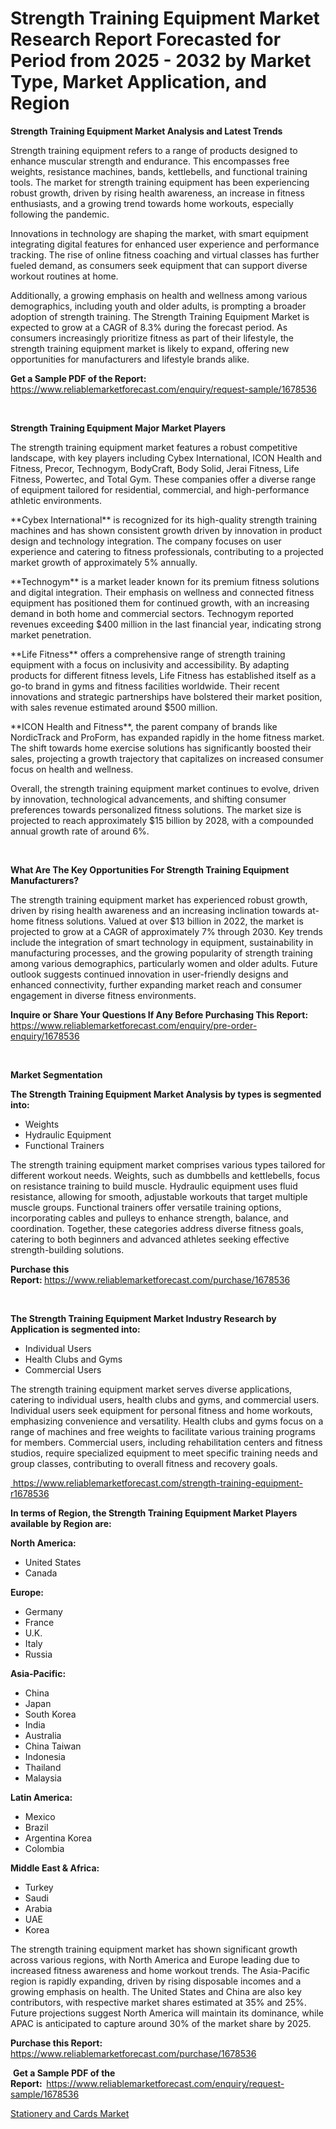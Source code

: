 <p><h1>Strength Training Equipment Market Research Report Forecasted for Period from 2025 -  2032 by Market Type, Market Application, and Region</h1></p><p><strong>Strength Training Equipment Market Analysis and Latest Trends</strong></p>
<p><p>Strength training equipment refers to a range of products designed to enhance muscular strength and endurance. This encompasses free weights, resistance machines, bands, kettlebells, and functional training tools. The market for strength training equipment has been experiencing robust growth, driven by rising health awareness, an increase in fitness enthusiasts, and a growing trend towards home workouts, especially following the pandemic.</p><p>Innovations in technology are shaping the market, with smart equipment integrating digital features for enhanced user experience and performance tracking. The rise of online fitness coaching and virtual classes has further fueled demand, as consumers seek equipment that can support diverse workout routines at home.</p><p>Additionally, a growing emphasis on health and wellness among various demographics, including youth and older adults, is prompting a broader adoption of strength training. The Strength Training Equipment Market is expected to grow at a CAGR of 8.3% during the forecast period. As consumers increasingly prioritize fitness as part of their lifestyle, the strength training equipment market is likely to expand, offering new opportunities for manufacturers and lifestyle brands alike.</p></p>
<p><strong>Get a Sample PDF of the Report:&nbsp;</strong> <a href="https://www.reliablemarketforecast.com/enquiry/request-sample/1678536?utm_campaign=1110&utm_medium=2&utm_source=Github&utm_content=ia&utm_term=08022025&utm_id=strength-training-equipment">https://www.reliablemarketforecast.com/enquiry/request-sample/1678536</a></p>
<p>&nbsp;</p>
<p><strong>Strength Training Equipment Major Market Players</strong></p>
<p><p>The strength training equipment market features a robust competitive landscape, with key players including Cybex International, ICON Health and Fitness, Precor, Technogym, BodyCraft, Body Solid, Jerai Fitness, Life Fitness, Powertec, and Total Gym. These companies offer a diverse range of equipment tailored for residential, commercial, and high-performance athletic environments.</p><p>**Cybex International** is recognized for its high-quality strength training machines and has shown consistent growth driven by innovation in product design and technology integration. The company focuses on user experience and catering to fitness professionals, contributing to a projected market growth of approximately 5% annually.</p><p>**Technogym** is a market leader known for its premium fitness solutions and digital integration. Their emphasis on wellness and connected fitness equipment has positioned them for continued growth, with an increasing demand in both home and commercial sectors. Technogym reported revenues exceeding $400 million in the last financial year, indicating strong market penetration.</p><p>**Life Fitness** offers a comprehensive range of strength training equipment with a focus on inclusivity and accessibility. By adapting products for different fitness levels, Life Fitness has established itself as a go-to brand in gyms and fitness facilities worldwide. Their recent innovations and strategic partnerships have bolstered their market position, with sales revenue estimated around $500 million.</p><p>**ICON Health and Fitness**, the parent company of brands like NordicTrack and ProForm, has expanded rapidly in the home fitness market. The shift towards home exercise solutions has significantly boosted their sales, projecting a growth trajectory that capitalizes on increased consumer focus on health and wellness.</p><p>Overall, the strength training equipment market continues to evolve, driven by innovation, technological advancements, and shifting consumer preferences towards personalized fitness solutions. The market size is projected to reach approximately $15 billion by 2028, with a compounded annual growth rate of around 6%.</p></p>
<p>&nbsp;</p>
<p><strong>What Are The Key Opportunities For Strength Training Equipment Manufacturers?</strong></p>
<p><p>The strength training equipment market has experienced robust growth, driven by rising health awareness and an increasing inclination towards at-home fitness solutions. Valued at over $13 billion in 2022, the market is projected to grow at a CAGR of approximately 7% through 2030. Key trends include the integration of smart technology in equipment, sustainability in manufacturing processes, and the growing popularity of strength training among various demographics, particularly women and older adults. Future outlook suggests continued innovation in user-friendly designs and enhanced connectivity, further expanding market reach and consumer engagement in diverse fitness environments.</p></p>
<p><strong>Inquire or Share Your Questions If Any Before Purchasing This Report:</strong> <a href="https://www.reliablemarketforecast.com/enquiry/pre-order-enquiry/1678536?utm_campaign=1110&utm_medium=2&utm_source=Github&utm_content=ia&utm_term=08022025&utm_id=strength-training-equipment">https://www.reliablemarketforecast.com/enquiry/pre-order-enquiry/1678536</a></p>
<p>&nbsp;</p>
<p><strong>Market Segmentation</strong></p>
<p><strong>The Strength Training Equipment Market Analysis by types is segmented into:</strong></p>
<p><ul><li>Weights</li><li>Hydraulic Equipment</li><li>Functional Trainers</li></ul></p>
<p><p>The strength training equipment market comprises various types tailored for different workout needs. Weights, such as dumbbells and kettlebells, focus on resistance training to build muscle. Hydraulic equipment uses fluid resistance, allowing for smooth, adjustable workouts that target multiple muscle groups. Functional trainers offer versatile training options, incorporating cables and pulleys to enhance strength, balance, and coordination. Together, these categories address diverse fitness goals, catering to both beginners and advanced athletes seeking effective strength-building solutions.</p></p>
<p><strong>Purchase this Report:&nbsp;</strong><a href="https://www.reliablemarketforecast.com/purchase/1678536?utm_campaign=1110&utm_medium=2&utm_source=Github&utm_content=ia&utm_term=08022025&utm_id=strength-training-equipment">https://www.reliablemarketforecast.com/purchase/1678536</a></p>
<p>&nbsp;</p>
<p><strong>The Strength Training Equipment Market Industry Research by Application is segmented into:</strong></p>
<p><ul><li>Individual Users</li><li>Health Clubs and Gyms</li><li>Commercial Users</li></ul></p>
<p><p>The strength training equipment market serves diverse applications, catering to individual users, health clubs and gyms, and commercial users. Individual users seek equipment for personal fitness and home workouts, emphasizing convenience and versatility. Health clubs and gyms focus on a range of machines and free weights to facilitate various training programs for members. Commercial users, including rehabilitation centers and fitness studios, require specialized equipment to meet specific training needs and group classes, contributing to overall fitness and recovery goals.</p></p>
<p><a href="https://www.reliablemarketforecast.com/strength-training-equipment-r1678536?utm_campaign=1110&utm_medium=2&utm_source=Github&utm_content=ia&utm_term=08022025&utm_id=strength-training-equipment">&nbsp;https://www.reliablemarketforecast.com/strength-training-equipment-r1678536</a></p>
<p><strong>In terms of Region, the Strength Training Equipment Market Players available by Region are:</strong></p>
<p>
    <p> <strong> North America: </strong>
        <ul>
            <li>United States</li>
            <li>Canada</li>
        </ul>
        </p> 
    <p> <strong> Europe: </strong>
        <ul>
            <li>Germany</li>
            <li>France</li>
            <li>U.K.</li>
            <li>Italy</li>
            <li>Russia</li>
        </ul>
        </p> 
    <p> <strong> Asia-Pacific: </strong>
        <ul>
            <li>China</li>
            <li>Japan</li>
            <li>South Korea</li>
            <li>India</li>
            <li>Australia</li>
            <li>China Taiwan</li>
            <li>Indonesia</li>
            <li>Thailand</li>
            <li>Malaysia</li>
        </ul>
        </p> 
    <p> <strong> Latin America: </strong>
        <ul>
            <li>Mexico</li>
            <li>Brazil</li>
            <li>Argentina Korea</li>
            <li>Colombia</li>
        </ul>
        </p> 
    <p> <strong> Middle East & Africa: </strong>
        <ul>
            <li>Turkey</li>
            <li>Saudi</li>
            <li>Arabia</li>
            <li>UAE</li>
            <li>Korea</li>
        </ul>
    </p>
    </p>
<p><p>The strength training equipment market has shown significant growth across various regions, with North America and Europe leading due to increased fitness awareness and home workout trends. The Asia-Pacific region is rapidly expanding, driven by rising disposable incomes and a growing emphasis on health. The United States and China are also key contributors, with respective market shares estimated at 35% and 25%. Future projections suggest North America will maintain its dominance, while APAC is anticipated to capture around 30% of the market share by 2025.</p></p>
<p><strong>Purchase this Report: </strong><a href="https://www.reliablemarketforecast.com/purchase/1678536?utm_campaign=1110&utm_medium=2&utm_source=Github&utm_content=ia&utm_term=08022025&utm_id=strength-training-equipment">https://www.reliablemarketforecast.com/purchase/1678536</a></p>
<p>&nbsp;<strong>Get a Sample PDF of the Report:&nbsp;&nbsp;</strong><a href="https://www.reliablemarketforecast.com/enquiry/request-sample/1678536?utm_campaign=1110&utm_medium=2&utm_source=Github&utm_content=ia&utm_term=08022025&utm_id=strength-training-equipment">https://www.reliablemarketforecast.com/enquiry/request-sample/1678536</a></p>
<p><strong></strong></p>
<p><p><a href="https://github.com/WillieWoodard/Market-Research-Report-List-7/blob/main/stationery-and-cards-market.md?utm_campaign=1110&utm_medium=2&utm_source=Github&utm_content=ia&utm_term=08022025&utm_id=strength-training-equipment">Stationery and Cards Market</a></p></p>